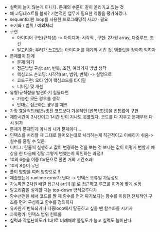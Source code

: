 - 실력이 늘지 않는게 아니다. 문제의 수준이 같이 올라가고 있는 것
- 왜 코딩테스트를 볼까? 기본적인 업무에 필요한 역량을 평가하겠다. 
- sequential한 loop를 사용한 프로그래밍적 사고가 필요
- 초기화 / 범위 / 예외처리 
- 구현 
  - 아이디어 구현(규칙성) -> 아이디어: 시각적 , 구현: 2차원 array, 다중루프, 조건
  - 알고리즘: 우리가 쓰고있는 아이디어를 체계화 시킨 것, 템플릿을 정확히 익히자
- 문제풀이 단계
  - 문제 읽기
  - 접근방법 구상: arr, 반복, 조건, 여러가지 방법 생각
  - 핵심코드 손코딩: 시각적(arr, 범위, 반복) -> 실명으로 
  - 코드구현: 오타 없이 핵심코드를 타이필
  - 디버깅 및 개선
- 유형/규칙성을 발견하기 힘들다면
  - 가능한 모든 경우를 생각
  - 반대로 접근하는 경우를 체크 
- 가장 효율적인/짧은/멋진 코드보다 기본적인 [반복/조건]을 빈틈없이 구현
-  제한시간이 3시간이고 1시간 반이 지나도 못풀었다. 코드를 다 지우고 문제부터 다시 읽자 
- 문제가 문제인게 아니라 내가 문제이다...
- 인덱스를 처리할 때 그대로 들어오는대로 처리하는게 직관적이고 이해하기 쉬움-> 실수를 줄일 수 있음 
- 디버그: 한줄씩 실행하고 값이 변경하는 것을 보는 것 보다는 값이 어떻게 변할지 예상을 한 다음에 정말 그렇게 변했는지 확인하는 과정!! 
- 10의 6승을 이중 for문으로 풀면 거의 시간초과! 
-  10의 8승이 무난
- 풀이 방향을 여러 방향으로 !! 
- 제출했는데 runtime error가 난다 -> 인덱스 오류일 가능성도 
- 가능하면 2차원 배열 접근시 arr[i] [j] 로 접근하고 루프를 이거에 맞게 설정
- 알고리즘을 설계할 때는 top-down 방식으루다가
- 함수선언을 해서 코드를 짤 때 함수를 먼저 짜기보다는 함수를 이용한 전체적인 구조를 먼저 구성하고 함수를 정의하자
- 유사한게 반복되거나 다중loop에서 탈출하고 싶을 땐 함수화를 시키자
- 과목평가: 인덱스 범위 컨트롤 
- 실력과 작업난이도가 1대1로 비례해야 몰입도가 늘고 실력도 늘어난다.
- 





